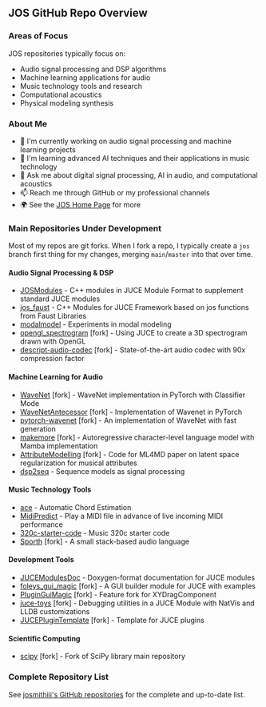 ## JOS GitHub Repo Overview

### Areas of Focus

JOS repositories typically focus on:
- Audio signal processing and DSP algorithms
- Machine learning applications for audio
- Music technology tools and research
- Computational acoustics
- Physical modeling synthesis

### About Me

- 🔭 I'm currently working on audio signal processing and machine learning projects
- 🌱 I'm learning advanced AI techniques and their applications in music technology
- 💬 Ask me about digital signal processing, AI in audio, and computational acoustics
- 📫 Reach me through GitHub or my professional channels
- 🌍 See the [JOS Home Page](https://ccrma.stanford.edu/~jos/) for more


### Main Repositories Under Development

Most of my repos are git forks. When I fork a repo, I typically create
a `jos` branch first thing for my changes, merging `main`/`master`
into that over time.

#### Audio Signal Processing & DSP
- [JOSModules](https://github.com/josmithiii/JOSModules) - C++ modules in JUCE Module Format to supplement standard JUCE modules
- [jos_faust](https://github.com/josmithiii/jos_faust) - C++ Modules for JUCE Framework based on jos functions from Faust Libraries
- [modalmodel](https://github.com/josmithiii/modalmodel) - Experiments in modal modeling
- [opengl_spectrogram](https://github.com/josmithiii/opengl_spectrogram) [fork] - Using JUCE to create a 3D spectrogram drawn with OpenGL
- [descript-audio-codec](https://github.com/josmithiii/descript-audio-codec) [fork] - State-of-the-art audio codec with 90x compression factor

#### Machine Learning for Audio
- [WaveNet](https://github.com/josmithiii/WaveNet) [fork] - WaveNet implementation in PyTorch with Classifier Mode
- [WaveNetAntecessor](https://github.com/josmithiii/WaveNetAntecessor) [fork] - Implementation of Wavenet in PyTorch
- [pytorch-wavenet](https://github.com/josmithiii/pytorch-wavenet) [fork] - An implementation of WaveNet with fast generation
- [makemore](https://github.com/josmithiii/makemore) [fork] - Autoregressive character-level language model with Mamba implementation
- [AttributeModelling](https://github.com/josmithiii/AttributeModelling) [fork] - Code for ML4MD paper on latent space regularization for musical attributes
- [dsp2seq](https://github.com/josmithiii/dsp2seq) - Sequence models as signal processing

#### Music Technology Tools
- [ace](https://github.com/josmithiii/ace) - Automatic Chord Estimation
- [MidiPredict](https://github.com/josmithiii/MidiPredict) - Play a MIDI file in advance of live incoming MIDI performance
- [320c-starter-code](https://github.com/josmithiii/320c-starter-code) - Music 320c starter code
- [Sporth](https://github.com/josmithiii/Sporth) [fork] - A small stack-based audio language

#### Development Tools
- [JUCEModulesDoc](https://github.com/josmithiii/JUCEModulesDoc) - Doxygen-format documentation for JUCE modules
- [foleys_gui_magic](https://github.com/josmithiii/foleys_gui_magic) [fork] - A GUI builder module for JUCE with examples
- [PluginGuiMagic](https://github.com/josmithiii/PluginGuiMagic) [fork] - Feature fork for XYDragComponent
- [juce-toys](https://github.com/josmithiii/juce-toys) [fork] - Debugging utilities in a JUCE Module with NatVis and LLDB customizations
- [JUCEPluginTemplate](https://github.com/josmithiii/JUCEPluginTemplate) [fork] - Template for JUCE plugins

#### Scientific Computing
- [scipy](https://github.com/josmithiii/scipy) [fork] - Fork of SciPy library main repository

### Complete Repository List

See [josmithiii's GitHub repositories](https://github.com/josmithiii?tab=repositories) for the complete and up-to-date list.

<!--
**josmithiii/josmithiii** is a ✨ _special_ ✨ repository because its `README.md` (this file) appears on your GitHub profile.

Here are some ideas to get you started:

- 🔭 I'm currently working on ...
- 🌱 I'm currently learning ...
- 👯 I'm looking to collaborate on ...
- 🤔 I'm looking for help with ...
- 💬 Ask me about ...
- 📫 How to reach me: ...
- 😄 Pronouns: ...
- ⚡ Fun fact: ...
-->
